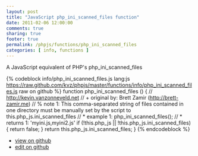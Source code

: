 ```yaml
---
layout: post
title: "JavaScript php_ini_scanned_files function"
date: 2011-02-06 12:00:00
comments: true
sharing: true
footer: true
permalink: /phpjs/functions/php_ini_scanned_files
categories: [ info, functions ]
---
```

A JavaScript equivalent of PHP's php_ini_scanned_files
<!-- more -->
{% codeblock info/php_ini_scanned_files.js lang:js https://raw.github.com/kvz/phpjs/master/functions/info/php_ini_scanned_files.js raw on github %}
function php_ini_scanned_files () {
    // http://kevin.vanzonneveld.net
    // +   original by: Brett Zamir (http://brett-zamir.me)
    // %        note 1: This comma-separated string of files contained in one directory must be manually set by the script to this.php_js.ini_scanned_files
    // *     example 1: php_ini_scanned_files();
    // *     returns 1: 'myini.js,myini2.js'
    if (!this.php_js || !this.php_js.ini_scanned_files) {
        return false;
    }
    return this.php_js.ini_scanned_files;
}
{% endcodeblock %}
<ul>
 <li><a href="https://github.com/kvz/phpjs/blob/master/functions/info/php_ini_scanned_files.js">view on github</a></li>
 <li><a href="https://github.com/kvz/phpjs/edit/master/functions/info/php_ini_scanned_files.js">edit on github</a></li>
</ul>
